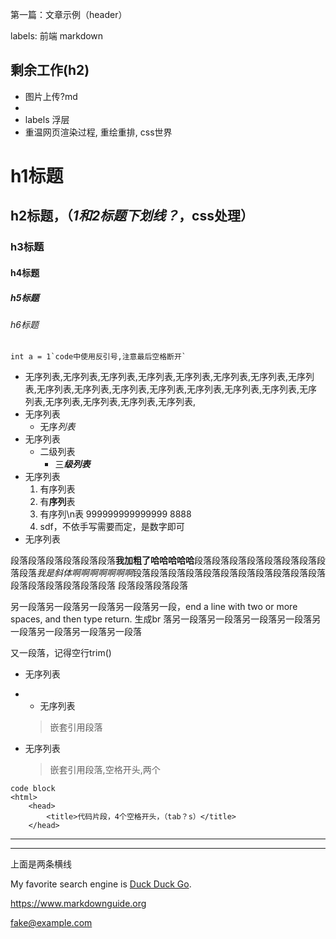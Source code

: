 第一篇：文章示例（header）

labels: 前端 markdown

## 剩余工作(h2)
- 图片上传?md
- 
- labels 浮层
- 重温网页渲染过程, 重绘重排, css世界

 
 # h1标题
##  h2标题，（*1和2标题下划线？*，css处理）
  ### h3标题
#### h4标题
##### h5标题
###### h6标题

``int a = 1`code中使用反引号,注意最后空格断开` ``

<!-- >这是一段引用,总体思路是尽可能早的加载样式，尽可能晚的加载脚本。原因是脚本执行之前，需要 HTML 和 CSS 解析完成，因此，样式尽可能的往顶部放，当底部脚本开始执行之前，样式有足够的时间完成计算。
>另一端引用,当浏览器发现任何与节点相关的样式时，比如：外部，内部，或行内样式，立即停止渲染 DOM ，并利用这些节点创建 CSSOM。这就是 CSS “渲染阻塞“ 的由来。这里是不同类型样式的优缺点。
>>嵌套引用,当浏览器发现任何与节点相关的样式时，比如：外部，内部，或行内样式，立即停止渲染 DOM ，并利用这些节点创建 CSSOM。这就是 CSS “渲染阻塞“ 的由来。这里是不同类型样式的优缺点。
>>>嵌套引用,当浏览器发现任何与节点相关的样式时，比如：外部，内部，或行内样式，立即停止渲染 DOM ，并利用这些节点创建 CSSOM。这就是 CSS “渲染阻塞“ 的由来。这里是不同类型样式的优缺点。
>>>>嵌套引用,当浏览器发现任何与节点相关的样式时，比如：外部，内部，或行内样式，立即停止渲染 DOM ，并利用这些节点创建 CSSOM。这就是 CSS “渲染阻塞“ 的由来。这里是不同类型样式的优缺点。
>**退出嵌套**,当浏览器发现任何与节点相关的样式时，比如：外部，内部，或行内样式，立即停止渲染 DOM ，并利用这些节点创建 CSSOM。这就是 CSS “渲染阻塞“ 的由来。这里是不同类型样式的优缺点。
>>### **嵌套内的标题**
>这是一段引用,总体思路是尽可能早的加载样式，尽可能晚的加载脚本。原因是脚本执行之前，需要 HTML 和 CSS 解析完成，因此，样式尽可能的往顶部放，当底部脚本开始执行之前，样式有足够的时间完成计算。 -->

- 无序列表,无序列表,无序列表,无序列表,无序列表,无序列表,无序列表,无序列表,无序列表,无序列表,无序列表,无序列表,无序列表,无序列表,无序列表,无序列表,无序列表,无序列表,无序列表,无序列表,
- 无序列表
  - 无序*列表*
- 无序列表
  - 二级列表
    - 三***级列表***
- 无序列表
  1. 有序列表
    2. 有**序列**表
    3. 有序列\n表  999999999999999
    8888
  2. sdf，不依手写需要而定，是数字即可
- 无序列表

段落段落段落段落段落段落**我加粗了哈哈哈哈哈**段落段落段落段落段落段落段落段落段落*我是斜体啊啊啊啊啊啊啊*段落段落段落段落段落段落段落段落段落段落段落段落段落段落段落段落段落
段落段落段落段落
   
另一段落另一段落另一段落另一段落另一段，end a line with two or more spaces, and then type return. 生成br 落另一段落另一段落另一段落另一段落另一段落另一段落另一段落另一段落

又一段落，记得空行trim()

- 无序列表
- - 无序列表
  > 嵌套引用段落
- 无序列表
  > 嵌套引用段落,空格开头,两个


    <html>
      <head>
          <title>代码片段，4个空格开头，（tab？s）</title>
      </head>
```
code block
<html>
    <head>
        <title>代码片段，4个空格开头，（tab？s）</title>
    </head>
```

---
***
上面是两条横线

My favorite search engine is [Duck Duck Go](https://duckduckgo.com).

<https://www.markdownguide.org>


<fake@example.com>